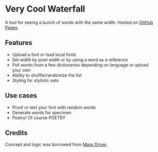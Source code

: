 # Very Cool Waterfall
 A tool for seeing a bunch of words with the same width. Hosted on [GitHub Pages](https://kylewaynebenson.github.io/very-cool-waterfall/).

## Features

- Upload a font or load local fonts
- Set width by pixel width or by using a word as a reference
- Pull words from a few dictionaries depending on language or upload your own
- Ability to shuffle/randomize the list
- Styling for stylistic sets

## Use cases

- Proof or text your font with random words
- Generate words for specimen
- Poetry! Of course POETRY

## Credits
 Concept and logic was borrowed from [Mass Driver](https://mass-driver.com/workshop/).
